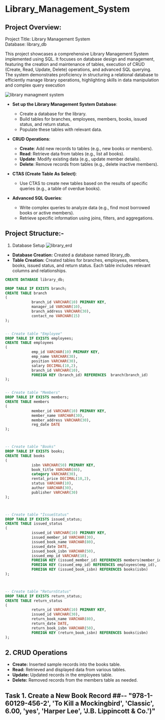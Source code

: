 # Library_Management_System
## Project Overview:
Project Title: Library Management System                                                                                                                              
Database: library_db

This project showcases a comprehensive Library Management System implemented using SQL. It focuses on database design and management,
featuring the creation and maintenance of tables, execution of CRUD (Create, Read, Update, Delete) operations, and advanced SQL querying. 
The system demonstrates proficiency in structuring a relational database to efficiently manage library operations, highlighting skills in 
data manipulation and complex query execution

   ![library managment system](https://github.com/user-attachments/assets/35bdce61-b45c-4f90-9635-43bdb377b9c3)


- **Set up the Library Management System Database**:  
  - Create a database for the library.  
  - Build tables for branches, employees, members, books, issued status, and return status.  
  - Populate these tables with relevant data.  

- **CRUD Operations**:  
  - **Create**: Add new records to tables (e.g., new books or members).  
  - **Read**: Retrieve data from tables (e.g., list all books).  
  - **Update**: Modify existing data (e.g., update member details).  
  - **Delete**: Remove records from tables (e.g., delete inactive members).  

- **CTAS (Create Table As Select)**:  
  - Use CTAS to create new tables based on the results of specific queries (e.g., a table of overdue books).  

- **Advanced SQL Queries**:  
  - Write complex queries to analyze data (e.g., find most borrowed books or active members).  
  - Retrieve specific information using joins, filters, and aggregations.
 
 ## Project Structure:-
 1. Database Setup
  ![library_erd](https://github.com/user-attachments/assets/b167145d-1f32-4374-8445-cef9da386a22)

- **Database Creation:** Created a database named library_db.
- **Table Creation:** Created tables for branches, employees, members, books, issued status, and return status. 
Each table includes relevant columns and relationships.

```sql
CREATE DATABASE library_db;

DROP TABLE IF EXISTS branch;
CREATE TABLE branch
(
            branch_id VARCHAR(10) PRIMARY KEY,
            manager_id VARCHAR(10),
            branch_address VARCHAR(30),
            contact_no VARCHAR(15)
);


-- Create table "Employee"
DROP TABLE IF EXISTS employees;
CREATE TABLE employees
(
            emp_id VARCHAR(10) PRIMARY KEY,
            emp_name VARCHAR(30),
            position VARCHAR(30),
            salary DECIMAL(10,2),
            branch_id VARCHAR(10),
            FOREIGN KEY (branch_id) REFERENCES  branch(branch_id)
);


-- Create table "Members"
DROP TABLE IF EXISTS members;
CREATE TABLE members
(
            member_id VARCHAR(10) PRIMARY KEY,
            member_name VARCHAR(30),
            member_address VARCHAR(30),
            reg_date DATE
);



-- Create table "Books"
DROP TABLE IF EXISTS books;
CREATE TABLE books
(
            isbn VARCHAR(50) PRIMARY KEY,
            book_title VARCHAR(80),
            category VARCHAR(30),
            rental_price DECIMAL(10,2),
            status VARCHAR(10),
            author VARCHAR(30),
            publisher VARCHAR(30)
);



-- Create table "IssueStatus"
DROP TABLE IF EXISTS issued_status;
CREATE TABLE issued_status
(
            issued_id VARCHAR(10) PRIMARY KEY,
            issued_member_id VARCHAR(30),
            issued_book_name VARCHAR(80),
            issued_date DATE,
            issued_book_isbn VARCHAR(50),
            issued_emp_id VARCHAR(10),
            FOREIGN KEY (issued_member_id) REFERENCES members(member_id),
            FOREIGN KEY (issued_emp_id) REFERENCES employees(emp_id),
            FOREIGN KEY (issued_book_isbn) REFERENCES books(isbn) 
);



-- Create table "ReturnStatus"
DROP TABLE IF EXISTS return_status;
CREATE TABLE return_status
(
            return_id VARCHAR(10) PRIMARY KEY,
            issued_id VARCHAR(30),
            return_book_name VARCHAR(80),
            return_date DATE,
            return_book_isbn VARCHAR(50),
            FOREIGN KEY (return_book_isbn) REFERENCES books(isbn)
);
```
## 2. CRUD Operations ##
- **Create:** Inserted sample records into the books table.
- **Read:** Retrieved and displayed data from various tables.
- **Update:** Updated records in the employees table.
- **Delete:** Removed records from the members table as needed.
## Task 1. Create a New Book Record ##-- "978-1-60129-456-2', 'To Kill a Mockingbird', 'Classic', 6.00, 'yes', 'Harper Lee', 'J.B. Lippincott & Co.')"

